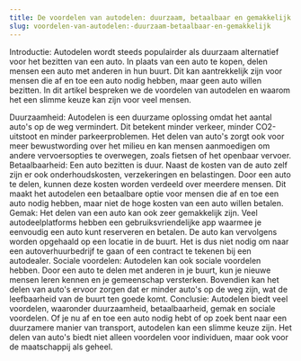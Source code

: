 ```yaml
---
title: De voordelen van autodelen: duurzaam, betaalbaar en gemakkelijk
slug: voordelen-van-autodelen:-duurzaam-betaalbaar-en-gemakkelijk
---
```

Introductie:
Autodelen wordt steeds populairder als duurzaam alternatief voor het bezitten van een auto. In plaats van een auto te kopen, delen mensen een auto met anderen in hun buurt. Dit kan aantrekkelijk zijn voor mensen die af en toe een auto nodig hebben, maar geen auto willen bezitten. In dit artikel bespreken we de voordelen van autodelen en waarom het een slimme keuze kan zijn voor veel mensen.

Duurzaamheid:
Autodelen is een duurzame oplossing omdat het aantal auto's op de weg vermindert. Dit betekent minder verkeer, minder CO2-uitstoot en minder parkeerproblemen. Het delen van auto's zorgt ook voor meer bewustwording over het milieu en kan mensen aanmoedigen om andere vervoersopties te overwegen, zoals fietsen of het openbaar vervoer.
Betaalbaarheid:
Een auto bezitten is duur. Naast de kosten van de auto zelf zijn er ook onderhoudskosten, verzekeringen en belastingen. Door een auto te delen, kunnen deze kosten worden verdeeld over meerdere mensen. Dit maakt het autodelen een betaalbare optie voor mensen die af en toe een auto nodig hebben, maar niet de hoge kosten van een auto willen betalen.
Gemak:
Het delen van een auto kan ook zeer gemakkelijk zijn. Veel autodeelplatforms hebben een gebruiksvriendelijke app waarmee je eenvoudig een auto kunt reserveren en betalen. De auto kan vervolgens worden opgehaald op een locatie in de buurt. Het is dus niet nodig om naar een autoverhuurbedrijf te gaan of een contract te tekenen bij een autodealer.
Sociale voordelen:
Autodelen kan ook sociale voordelen hebben. Door een auto te delen met anderen in je buurt, kun je nieuwe mensen leren kennen en je gemeenschap versterken. Bovendien kan het delen van auto's ervoor zorgen dat er minder auto's op de weg zijn, wat de leefbaarheid van de buurt ten goede komt.
Conclusie:
Autodelen biedt veel voordelen, waaronder duurzaamheid, betaalbaarheid, gemak en sociale voordelen. Of je nu af en toe een auto nodig hebt of op zoek bent naar een duurzamere manier van transport, autodelen kan een slimme keuze zijn. Het delen van auto's biedt niet alleen voordelen voor individuen, maar ook voor de maatschappij als geheel.
